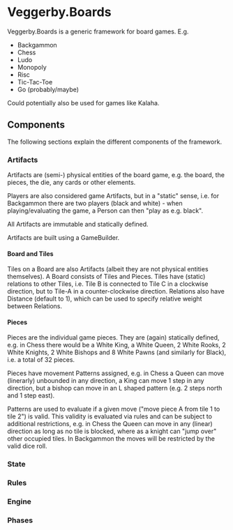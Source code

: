 # Veggerby.Boards

Veggerby.Boards is a generic framework for board games. E.g.

* Backgammon
* Chess
* Ludo
* Monopoly
* Risc
* Tic-Tac-Toe
* Go (probably/maybe)

Could potentially also be used for games like Kalaha.

## Components

The following sections explain the different components of the framework.

### Artifacts

Artifacts are (semi-) physical entities of the board game, e.g. the board, the pieces, the
die, any cards or other elements.

Players are also considered game Artifacts, but in a "static" sense, i.e. for Backgammon
there are two players (black and white) - when playing/evaluating the game, a Person can
then "play as e.g. black".

All Artifacts are immutable and statically defined.

Artifacts are built using a GameBuilder.

#### Board and Tiles

Tiles on a Board are also Artifacts (albeit they are not physical entities themselves).
A Board consists of Tiles and Pieces. Tiles have (static) relations to other Tiles, i.e. 
Tile B is connected to Tile C in a clockwise direction, but to Tile-A in a counter-clockwise
direction. Relations also have Distance (default to 1), which can be used to specify
relative weight between Relations.

#### Pieces

Pieces are the individual game pieces. They are (again) statically defined, e.g. in Chess
there would be a White King, a White Queen, 2 White Rooks, 2 White Knights, 2 White Bishops
and 8 White Pawns (and similarly for Black), i.e. a total of 32 pieces. 

Pieces have movement Patterns assigned, e.g. in Chess a Queen can move (linerarly) unbounded 
in any direction, a King can move 1 step in any direction, but a bishop can move in an L 
shaped pattern (e.g. 2 steps north and 1 step east).

Patterns are used to evaluate if a given move ("move piece A from tile 1 to tile 2") is valid.
This validity is evaluated via rules and can be subject to additional restrictions, e.g. in
Chess the Queen can move in any (linear) direction as long as no tile is blocked, where as
a knight can "jump over" other occupied tiles. In Backgammon the moves will be restricted by
the valid dice roll.

### State

### Rules

### Engine

### Phases